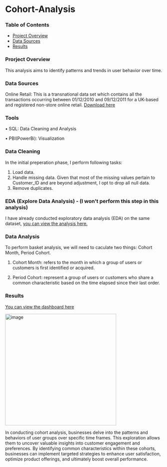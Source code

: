 # Cohort-Analysis

### Table of Contents
- [Project Overview](#project-overview)
- [Data Sources](#data-sources)
- [Results](#results)
  
### Prorject Overview
This analysis aims to identify patterns and trends in user behavior over time.

### Data Sources
Online Retail: This is a transnational data set which contains all the transactions occurring between 01/12/2010 and 09/12/2011 for a UK-based and registered non-store online retail. [Download here](https://archive.ics.uci.edu/dataset/352/online+retail)

### Tools
 • SQL: Data Cleaning and Analysis
 
 • PBI(PowerBi): Visualization

 ### Data Cleaning
 In the initial preperation phase, I perform following tasks:
 1. Load data.
 2. Handle missing data. Given that most of the missing values pertain to Customer_ID and are beyond adjustment, I opt to drop all null data.
 3. Remove duplicates.

 ### EDA (Explore Data Analysis) - (I won't perform this step in this analysis)
 I have already conducted exploratory data analysis (EDA) on the same dataset, [you can view the analysis here.](https://github.com/Huy24vt/RFM-Segmentation)

 ### Data Analysis
To perform basket analysis, we will need to caculate two things: Cohort Month, Period Cohort.
1. Cohort Month: refers to the month in which a group of users or customers is first identified or acquired.
   
2. Period Cohort: represent a group of users or customers who share a common characteristic based on the time elapsed since their last order.


### Results
 [You can view the dashboard here](https://app.powerbi.com/view?r=eyJrIjoiNWZjOTZlNGEtNmQzMS00ZmU1LWFhNGQtYTU4ZWI1ZDc5NGU0IiwidCI6IjJmODVkYzc0LWI2YjQtNDU4NC1iZWVlLWNjZGE3MTQ0NDk3MCIsImMiOjZ9)

<img width="356" alt="image" src="https://github.com/Huy24vt/Cohort-Analysis/assets/130732635/aae8370a-4eb0-4286-ae4b-b9b2cc2a8d91">

 
In conducting cohort analysis, businesses delve into the patterns and behaviors of user groups over specific time frames. This exploration allows them to uncover valuable insights into customer engagement and preferences. By identifying common characteristics within these cohorts, businesses can implement targeted strategies to enhance user satisfaction, optimize product offerings, and ultimately boost overall performance.
